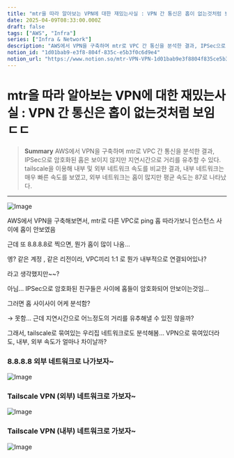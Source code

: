 ```yaml
---
title: "mtr을 따라 알아보는 VPN에 대한 재밌는사실 : VPN 간 통신은 홉이 없는것처럼 보임 ㄷㄷ"
date: 2025-04-09T08:33:00.000Z
draft: false
tags: ["AWS", "Infra"]
series: ["Infra & Network"]
description: "AWS에서 VPN을 구축하며 mtr로 VPC 간 통신을 분석한 결과, IPSec으로 암호화된 홉은 보이지 않지만 지연시간으로 거리를 유추할 수 있다. tailscale을 이용해 내부 및 외부 네트워크 속도를 비교한 결과, 내부 네트워크는 매우 빠른 속도를 보였고, 외부 네트워크는 홉이 많지만 평균 속도는 87로 나타났다."
notion_id: "1d01bab9-e3f8-804f-835c-e5b3f0c6d9e4"
notion_url: "https://www.notion.so/mtr-VPN-VPN-1d01bab9e3f8804f835ce5b3f0c6d9e4"
---
```


# mtr을 따라 알아보는 VPN에 대한 재밌는사실 : VPN 간 통신은 홉이 없는것처럼 보임 ㄷㄷ

> **Summary**
> AWS에서 VPN을 구축하며 mtr로 VPC 간 통신을 분석한 결과, IPSec으로 암호화된 홉은 보이지 않지만 지연시간으로 거리를 유추할 수 있다. tailscale을 이용해 내부 및 외부 네트워크 속도를 비교한 결과, 내부 네트워크는 매우 빠른 속도를 보였고, 외부 네트워크는 홉이 많지만 평균 속도는 87로 나타났다.

---

![Image](https://prod-files-secure.s3.us-west-2.amazonaws.com/09ccd4d5-876c-4bba-bbdf-cc77a0a11257/d1094172-5c2d-4aa5-b895-879351a4e26f/image.png?X-Amz-Algorithm=AWS4-HMAC-SHA256&X-Amz-Content-Sha256=UNSIGNED-PAYLOAD&X-Amz-Credential=ASIAZI2LB466Y2KAGIVR%2F20250724%2Fus-west-2%2Fs3%2Faws4_request&X-Amz-Date=20250724T115302Z&X-Amz-Expires=3600&X-Amz-Security-Token=IQoJb3JpZ2luX2VjEAMaCXVzLXdlc3QtMiJHMEUCIQD9L%2BylXbxQDaBfIDSLNF7dkGbapOYsSC%2B02zVja0bcvgIgQ1hhoNOQGu1vMUwxBUd%2Ff2JEA0D5T4e8thPxv%2BpKAQoq%2FwMILBAAGgw2Mzc0MjMxODM4MDUiDCZpvB04NKJxEgCHXircA8CDTWpEkGf4FCY2JeBSBX1q0geBDgx5x6m3z6tEoa6SX2m%2FZujf7DdM0fY7GT2bfSQBBhsLckEPQFXfYQY482h9jksvi1wqXIAT%2BbuK9G6NQQUfJLpd7HF3AbySNQNqSAeIuQETloKabHc%2FFl7UpHcMUOKHSa0eBkA6OgvN3w%2FCzmJWcV1tL9%2F8avnAA22jbMpXZ9LfAtte8q0YpJ0uBRYY0u3Qw9USoN12T4geXFsYvB3xaa7IVwZjcgFwh3hdHCoSQuJJyhECgy3V79FPPNdCiBHcv8jaFUqyRokare5NOYXCqEkYDeFrZvNyDOveHa9SCtbu0g7UJzBF9XeMnbbeoc17h8T2PoKcq4%2FyIu0Bv5pPkgWVfa6W9HkX0MHKtwXeDvkwOJnRnPmBiaXhIx9QDoTSgxDo9WhANHlcPpC9fJFr19Px1p4l0xhoBNVZvMnXeYqk8X%2BDn4T4RvaGPpEDtXYhCER6Jiwd16q365nRZbhhYCYbU3Z04X42z4scLGM2DYCHbAiMDJJhHIZhjWbe6LhjTju4rZSOIvM%2FbmcUPsWYxgUdJWkfotGm8INOeLU3313riQnyZa%2BE2cDRYz2oJ3v2sQBZRFlwOgtD66kKFBmnTQUgJZ3%2FouzZMKGbiMQGOqUBVgOiLuwSA7W%2FKAoDzm4ffsO%2BontpVS%2Fuh0C9eRmAUZBPRW%2F4CSOFUlBbZQimsuk8uBIcRERcivfowgPzdqnm9Ogwzc3W0eDcBjX7Cvg9OHGI6MfHaqL8V8RZSegXvRP7cL8dTkcBE6wyWFgbd2oqdWGfPkIiSx47A1eeUMo4oaxUjHysHxtMDT3UcTBk%2BJGrp8e1oPsA0lQGggZdud6vFznlezUO&X-Amz-Signature=24daf423a3713b569e1f88f579afc1e2da0ec80df5ec50ac72ec2b4f508baa87&X-Amz-SignedHeaders=host&x-amz-checksum-mode=ENABLED&x-id=GetObject)

AWS에서 VPN을 구축해보면서, mtr로 다른 VPC로 ping 홉 따라가보니 인스턴스 사이에 홉이 안보였음

근데 또 8.8.8.8로 찍으면, 뭔가 홉이 많이 나옴…

엥? 같은 계정 , 같은 리전이라, VPC끼리 1:1 로 뭔가 내부적으로 연결되어있나?

라고 생각했지만~~?

아님… IPSec으로 암호화된 친구들은 사이에 홉들이 암호화되어 안보이는것임…

그러면 홉 사이사이 어케 분석함?

→ 못함… 근데 지연시간으로 어느정도의 거리를 유추해낼 수 있진 않을까?


그래서, tailscale로 묶여있는 우리집 네트워크로도 분석해봄… VPN으로 묶여있더라도, 내부, 외부 속도가 얼마나 차이날까?

### 8.8.8.8 외부 네트워크로 나가보자~

![Image](https://prod-files-secure.s3.us-west-2.amazonaws.com/09ccd4d5-876c-4bba-bbdf-cc77a0a11257/f5826c8d-63d3-4caf-ae72-08454314ed11/image.png?X-Amz-Algorithm=AWS4-HMAC-SHA256&X-Amz-Content-Sha256=UNSIGNED-PAYLOAD&X-Amz-Credential=ASIAZI2LB466Y2KAGIVR%2F20250724%2Fus-west-2%2Fs3%2Faws4_request&X-Amz-Date=20250724T115303Z&X-Amz-Expires=3600&X-Amz-Security-Token=IQoJb3JpZ2luX2VjEAMaCXVzLXdlc3QtMiJHMEUCIQD9L%2BylXbxQDaBfIDSLNF7dkGbapOYsSC%2B02zVja0bcvgIgQ1hhoNOQGu1vMUwxBUd%2Ff2JEA0D5T4e8thPxv%2BpKAQoq%2FwMILBAAGgw2Mzc0MjMxODM4MDUiDCZpvB04NKJxEgCHXircA8CDTWpEkGf4FCY2JeBSBX1q0geBDgx5x6m3z6tEoa6SX2m%2FZujf7DdM0fY7GT2bfSQBBhsLckEPQFXfYQY482h9jksvi1wqXIAT%2BbuK9G6NQQUfJLpd7HF3AbySNQNqSAeIuQETloKabHc%2FFl7UpHcMUOKHSa0eBkA6OgvN3w%2FCzmJWcV1tL9%2F8avnAA22jbMpXZ9LfAtte8q0YpJ0uBRYY0u3Qw9USoN12T4geXFsYvB3xaa7IVwZjcgFwh3hdHCoSQuJJyhECgy3V79FPPNdCiBHcv8jaFUqyRokare5NOYXCqEkYDeFrZvNyDOveHa9SCtbu0g7UJzBF9XeMnbbeoc17h8T2PoKcq4%2FyIu0Bv5pPkgWVfa6W9HkX0MHKtwXeDvkwOJnRnPmBiaXhIx9QDoTSgxDo9WhANHlcPpC9fJFr19Px1p4l0xhoBNVZvMnXeYqk8X%2BDn4T4RvaGPpEDtXYhCER6Jiwd16q365nRZbhhYCYbU3Z04X42z4scLGM2DYCHbAiMDJJhHIZhjWbe6LhjTju4rZSOIvM%2FbmcUPsWYxgUdJWkfotGm8INOeLU3313riQnyZa%2BE2cDRYz2oJ3v2sQBZRFlwOgtD66kKFBmnTQUgJZ3%2FouzZMKGbiMQGOqUBVgOiLuwSA7W%2FKAoDzm4ffsO%2BontpVS%2Fuh0C9eRmAUZBPRW%2F4CSOFUlBbZQimsuk8uBIcRERcivfowgPzdqnm9Ogwzc3W0eDcBjX7Cvg9OHGI6MfHaqL8V8RZSegXvRP7cL8dTkcBE6wyWFgbd2oqdWGfPkIiSx47A1eeUMo4oaxUjHysHxtMDT3UcTBk%2BJGrp8e1oPsA0lQGggZdud6vFznlezUO&X-Amz-Signature=92ba6b5e0ac60b60342ce77a7d6e2676875d96ed116b63f4a55f02121e2d9357&X-Amz-SignedHeaders=host&x-amz-checksum-mode=ENABLED&x-id=GetObject)

### Tailscale VPN (외부) 네트워크로 가보자~

![Image](https://prod-files-secure.s3.us-west-2.amazonaws.com/09ccd4d5-876c-4bba-bbdf-cc77a0a11257/4f45636b-b3ad-4308-948b-55da8c952d7d/image.png?X-Amz-Algorithm=AWS4-HMAC-SHA256&X-Amz-Content-Sha256=UNSIGNED-PAYLOAD&X-Amz-Credential=ASIAZI2LB466Y2KAGIVR%2F20250724%2Fus-west-2%2Fs3%2Faws4_request&X-Amz-Date=20250724T115303Z&X-Amz-Expires=3600&X-Amz-Security-Token=IQoJb3JpZ2luX2VjEAMaCXVzLXdlc3QtMiJHMEUCIQD9L%2BylXbxQDaBfIDSLNF7dkGbapOYsSC%2B02zVja0bcvgIgQ1hhoNOQGu1vMUwxBUd%2Ff2JEA0D5T4e8thPxv%2BpKAQoq%2FwMILBAAGgw2Mzc0MjMxODM4MDUiDCZpvB04NKJxEgCHXircA8CDTWpEkGf4FCY2JeBSBX1q0geBDgx5x6m3z6tEoa6SX2m%2FZujf7DdM0fY7GT2bfSQBBhsLckEPQFXfYQY482h9jksvi1wqXIAT%2BbuK9G6NQQUfJLpd7HF3AbySNQNqSAeIuQETloKabHc%2FFl7UpHcMUOKHSa0eBkA6OgvN3w%2FCzmJWcV1tL9%2F8avnAA22jbMpXZ9LfAtte8q0YpJ0uBRYY0u3Qw9USoN12T4geXFsYvB3xaa7IVwZjcgFwh3hdHCoSQuJJyhECgy3V79FPPNdCiBHcv8jaFUqyRokare5NOYXCqEkYDeFrZvNyDOveHa9SCtbu0g7UJzBF9XeMnbbeoc17h8T2PoKcq4%2FyIu0Bv5pPkgWVfa6W9HkX0MHKtwXeDvkwOJnRnPmBiaXhIx9QDoTSgxDo9WhANHlcPpC9fJFr19Px1p4l0xhoBNVZvMnXeYqk8X%2BDn4T4RvaGPpEDtXYhCER6Jiwd16q365nRZbhhYCYbU3Z04X42z4scLGM2DYCHbAiMDJJhHIZhjWbe6LhjTju4rZSOIvM%2FbmcUPsWYxgUdJWkfotGm8INOeLU3313riQnyZa%2BE2cDRYz2oJ3v2sQBZRFlwOgtD66kKFBmnTQUgJZ3%2FouzZMKGbiMQGOqUBVgOiLuwSA7W%2FKAoDzm4ffsO%2BontpVS%2Fuh0C9eRmAUZBPRW%2F4CSOFUlBbZQimsuk8uBIcRERcivfowgPzdqnm9Ogwzc3W0eDcBjX7Cvg9OHGI6MfHaqL8V8RZSegXvRP7cL8dTkcBE6wyWFgbd2oqdWGfPkIiSx47A1eeUMo4oaxUjHysHxtMDT3UcTBk%2BJGrp8e1oPsA0lQGggZdud6vFznlezUO&X-Amz-Signature=98cf8c7472b14a4fcdbf5fc865ef74bd2fffc75bf39df09e1e3277a0701a545f&X-Amz-SignedHeaders=host&x-amz-checksum-mode=ENABLED&x-id=GetObject)

### Tailscale VPN (내부) 네트워크로 가보자~

![Image](https://prod-files-secure.s3.us-west-2.amazonaws.com/09ccd4d5-876c-4bba-bbdf-cc77a0a11257/c3070734-535e-464b-ad44-07917023ccdd/image.png?X-Amz-Algorithm=AWS4-HMAC-SHA256&X-Amz-Content-Sha256=UNSIGNED-PAYLOAD&X-Amz-Credential=ASIAZI2LB466Y2KAGIVR%2F20250724%2Fus-west-2%2Fs3%2Faws4_request&X-Amz-Date=20250724T115302Z&X-Amz-Expires=3600&X-Amz-Security-Token=IQoJb3JpZ2luX2VjEAMaCXVzLXdlc3QtMiJHMEUCIQD9L%2BylXbxQDaBfIDSLNF7dkGbapOYsSC%2B02zVja0bcvgIgQ1hhoNOQGu1vMUwxBUd%2Ff2JEA0D5T4e8thPxv%2BpKAQoq%2FwMILBAAGgw2Mzc0MjMxODM4MDUiDCZpvB04NKJxEgCHXircA8CDTWpEkGf4FCY2JeBSBX1q0geBDgx5x6m3z6tEoa6SX2m%2FZujf7DdM0fY7GT2bfSQBBhsLckEPQFXfYQY482h9jksvi1wqXIAT%2BbuK9G6NQQUfJLpd7HF3AbySNQNqSAeIuQETloKabHc%2FFl7UpHcMUOKHSa0eBkA6OgvN3w%2FCzmJWcV1tL9%2F8avnAA22jbMpXZ9LfAtte8q0YpJ0uBRYY0u3Qw9USoN12T4geXFsYvB3xaa7IVwZjcgFwh3hdHCoSQuJJyhECgy3V79FPPNdCiBHcv8jaFUqyRokare5NOYXCqEkYDeFrZvNyDOveHa9SCtbu0g7UJzBF9XeMnbbeoc17h8T2PoKcq4%2FyIu0Bv5pPkgWVfa6W9HkX0MHKtwXeDvkwOJnRnPmBiaXhIx9QDoTSgxDo9WhANHlcPpC9fJFr19Px1p4l0xhoBNVZvMnXeYqk8X%2BDn4T4RvaGPpEDtXYhCER6Jiwd16q365nRZbhhYCYbU3Z04X42z4scLGM2DYCHbAiMDJJhHIZhjWbe6LhjTju4rZSOIvM%2FbmcUPsWYxgUdJWkfotGm8INOeLU3313riQnyZa%2BE2cDRYz2oJ3v2sQBZRFlwOgtD66kKFBmnTQUgJZ3%2FouzZMKGbiMQGOqUBVgOiLuwSA7W%2FKAoDzm4ffsO%2BontpVS%2Fuh0C9eRmAUZBPRW%2F4CSOFUlBbZQimsuk8uBIcRERcivfowgPzdqnm9Ogwzc3W0eDcBjX7Cvg9OHGI6MfHaqL8V8RZSegXvRP7cL8dTkcBE6wyWFgbd2oqdWGfPkIiSx47A1eeUMo4oaxUjHysHxtMDT3UcTBk%2BJGrp8e1oPsA0lQGggZdud6vFznlezUO&X-Amz-Signature=a8f515c4f1970d0f7e5532dc2f4cfe9902ec14efe2ed244770279ee876109650&X-Amz-SignedHeaders=host&x-amz-checksum-mode=ENABLED&x-id=GetObject)

